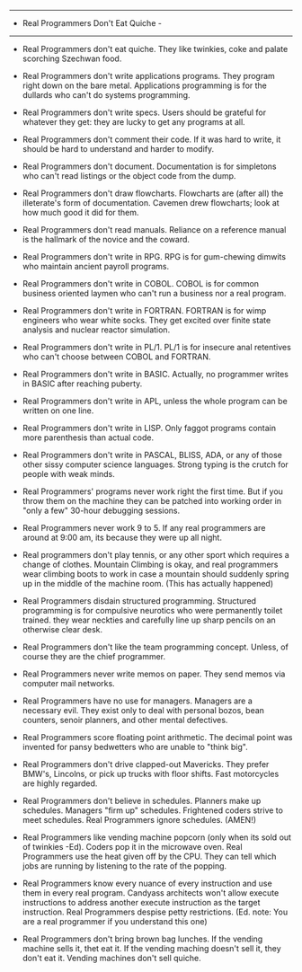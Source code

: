  -------------------------------------
 - Real Programmers Don't Eat Quiche -
 -------------------------------------

* Real Programmers don't eat quiche. They like twinkies, coke and palate
scorching Szechwan food.

* Real Programmers don't write applications programs. They program right
down on the bare metal. Applications programming is for the dullards who can't
do systems programming.

* Real Programmers don't write specs. Users should be grateful for whatever
they get: they are lucky to get any programs at all.

* Real Programmers don't comment their code. If it was hard to write, it
should be hard to understand and harder to modify.

* Real Programmers don't document. Documentation is for simpletons who can't
read listings or the object code from the dump.

* Real Programmers don't draw flowcharts. Flowcharts are (after all) the
illeterate's form of documentation. Cavemen drew flowcharts; look at how much
good it did for them.

* Real Programmers don't read manuals. Reliance on a reference manual is the
hallmark of the novice and the coward.

* Real Programmers don't write in RPG. RPG is for gum-chewing dimwits who
maintain ancient payroll programs.

* Real Programmers don't write in COBOL. COBOL is for common business
oriented laymen who can't run a business nor a real program.

* Real Programmers don't write in FORTRAN. FORTRAN is for wimp engineers who
wear white socks. They get excited over finite state analysis and nuclear
reactor simulation.

* Real Programmers don't write in PL/1. PL/1 is for insecure anal retentives
who can't choose between COBOL and FORTRAN.

* Real Programmers don't write in BASIC. Actually, no programmer writes in
BASIC after reaching puberty.

* Real Programmers don't write in APL, unless the whole program can be
written on one line.

* Real Programmers don't write in LISP. Only faggot programs contain more
parenthesis than actual code.

* Real Programmers don't write in PASCAL, BLISS, ADA, or any of those other
sissy computer science languages. Strong typing is the crutch for people with
weak minds.

* Real Programmers' programs never work right the first time. But if you
throw them on the machine they can be patched into working order in "only a
few" 30-hour debugging sessions.

* Real Programmers never work 9 to 5. If any real programmers are around at
9:00 am, its because they were up all night.

* Real programmers don't play tennis, or any other sport which requires a
change of clothes. Mountain Climbing is okay, and real programmers wear
climbing boots to work in case a mountain should suddenly spring up in the
middle of the machine room. (This has actually happened)

* Real Programmers disdain structured programming. Structured programming is
for compulsive neurotics who were permanently toilet trained. they wear
neckties and carefully line up sharp pencils on an otherwise clear desk.

* Real Programmers don't like the team programming concept. Unless, of
course they are the chief programmer.

* Real Programmers never write memos on paper. They send memos via computer
mail networks.

* Real Programmers have no use for managers. Managers are a necessary evil.
They exist only to deal with personal bozos, bean counters, senoir planners,
and other mental defectives.

* Real Programmers score floating point arithmetic. The decimal point was
invented for pansy bedwetters who are unable to "think big".

* Real Programmers don't drive clapped-out Mavericks. They prefer BMW's,
Lincolns, or pick up trucks with floor shifts. Fast motorcycles are highly
regarded.

* Real Programmers don't believe in schedules. Planners make up schedules.
Managers "firm up" schedules. Frightened coders strive to meet schedules. Real
Programmers ignore schedules.
(AMEN!)

* Real Programmers like vending machine popcorn (only when its sold out of
twinkies -Ed). Coders pop it in the microwave oven. Real Programmers use the
heat given off by the CPU. They can tell which jobs are running by listening to
the rate of the popping.

* Real Programmers know every nuance of every instruction and use them in
every real program. Candyass architects won't allow execute instructions to
address another execute instruction as the target instruction. Real Programmers
despise petty restrictions. (Ed. note: You are a real programmer if you
understand this one)

* Real Programmers don't bring brown bag lunches. If the vending machine
sells it, thet eat it. If the vending maching doesn't sell it, they don't eat
it. Vending machines don't sell quiche.
